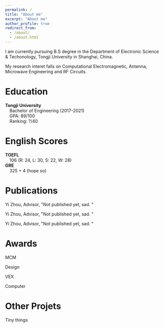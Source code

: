 ```yaml
---
permalink: /
title: "About me"
excerpt: "About me"
author_profile: true
redirect_from: 
  - /about/
  - /about.html
---
```


I am currently pursuing B.S degree in the Department of Electronic Science & Techonology, Tongji University in Shanghai, China.

My research interet falls on Computational Electromagnetic, Antenna, Microwave Engineering and RF Circuits.

# Education
**Tongji University**  
&emsp;Bachelor of Engineering (2017-2021)  
&emsp;GPA: 89/100  
&emsp;Ranking: ?/40  

# English Scores  
**TOEFL**  
&emsp;106 (R: 24, L: 30, S: 22, W: 28)  
**GRE**  
&emsp;325 + 4 (hope so)

Publications
======
Yi Zhou, Advisor, "Not published yet, sad. "

Yi Zhou, Advisor, "Not published yet, sad. "

Yi Zhou, Advisor, "Not published yet, sad. "

Awards
======
MCM

Design

VEX

Computer

Other Projets
======

Tiny things
